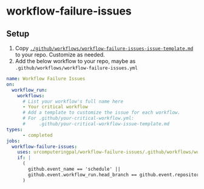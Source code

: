 # workflow-failure-issues

## Setup

1. Copy [`./github/workflows/workflow-failure-issues-issue-template.md`](./github/workflows/workflow-failure-issues-issue-template.md) to your repo. Customize as needed.
1. Add the below workflow to your repo, maybe as `.github/workflows/workflow-failure-issues.yml`

```yaml
name: Workflow Failure Issues
on:
  workflow_run:
    workflows:
      # List your workflow's full name here
      - Your critical workflow
      # Add a template to customize the issue for each workflow.
      # For .github/your-critical-workflow.yml:
      #     .github/your-critical-workflow-issue-template.md
types:
      - completed
jobs:
  workflow-failure-issues:
    uses: urcomputeringpal/workflow-failure-issues/.github/workflows/workflow-failure-issues.yml@v0.0.1
    if: |
      (
        github.event_name == 'schedule' ||
        github.event.workflow_run.head_branch == github.event.repository.default_branch
      )
```
